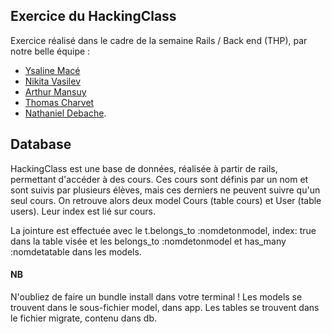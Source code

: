 ## Exercice du HackingClass

Exercice réalisé dans le cadre de la semaine Rails / Back end (THP), par notre belle équipe :
- [Ysaline Macé](https://github.com/Ysalien)
- [Nikita Vasilev](https://github.com/nikitavasilev)
- [Arthur Mansuy](https://github.com/tutus06) 
- [Thomas Charvet](https://github.com/TomacTh) 
- [Nathaniel Debache](https://github.com/Natdenice).

## Database

HackingClass est une base de données, réalisée à partir de rails, permettant d'accéder à des cours. Ces cours sont définis par un nom  et sont suivis par plusieurs élèves, mais ces derniers ne peuvent suivre qu'un seul cours.
On retrouve alors deux model Cours (table cours) et User (table users). Leur index est lié sur cours.

La jointure est effectuée avec le t.belongs_to :nomdetonmodel, index: true dans la table visée et les belongs_to :nomdetonmodel et has_many :nomdetatable dans les models.

#### NB

N'oubliez de faire un bundle install dans votre terminal ! Les models se trouvent dans le sous-fichier model, dans app. Les tables se trouvent dans le fichier migrate, contenu dans db.

